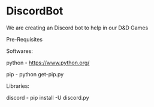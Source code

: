 # DiscordBot
We are creating an Discord bot to help in our D&amp;D Games

Pre-Requisites

Softwares:

python - https://www.python.org/

pip - python get-pip.py

Libraries:

discord - pip install -U discord.py
